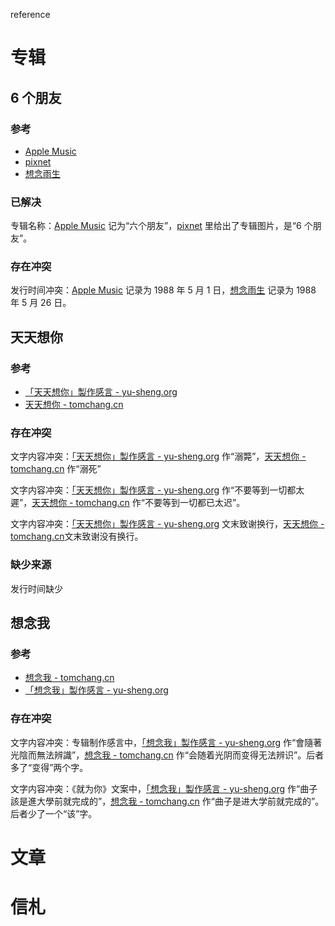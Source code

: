 reference

# 专辑

## 6 个朋友

### 参考

-   [Apple Music](https://music.apple.com/cn/album/%E6%88%91%E7%9A%84%E6%9C%AA%E6%9D%A5%E4%B8%8D%E6%98%AF%E6%A2%A6/1444992243?i=1444992246)
-   [pixnet](https://hom11007.pixnet.net/blog/post/28106631)
-   [想念雨生](https://www.tomchang.cn/music/collection/20.html)

### 已解决

专辑名称：[Apple Music](https://music.apple.com/cn/album/%E6%88%91%E7%9A%84%E6%9C%AA%E6%9D%A5%E4%B8%8D%E6%98%AF%E6%A2%A6/1444992243?i=1444992246) 记为“六个朋友”，[pixnet](https://hom11007.pixnet.net/blog/post/28106631) 里给出了专辑图片，是“6 个朋友”。

### 存在冲突

发行时间冲突：[Apple Music](https://music.apple.com/cn/album/%E6%88%91%E7%9A%84%E6%9C%AA%E6%9D%A5%E4%B8%8D%E6%98%AF%E6%A2%A6/1444992243?i=1444992246) 记录为 1988 年 5 月 1 日，[想念雨生](https://www.tomchang.cn/music/collection/20.html) 记录为 1988 年 5 月 26 日。

## 天天想你

### 参考

-   [「天天想你」製作感言 - yu-sheng.org](https://web.archive.org/web/20050217133312/http://yu-sheng.org/Literature/showlit.php?type=3&rank=2)
-   [天天想你 - tomchang.cn](https://www.tomchang.cn/music/album/10.html)

### 存在冲突

文字内容冲突：[「天天想你」製作感言 - yu-sheng.org](https://web.archive.org/web/20050217133312/http://yu-sheng.org/Literature/showlit.php?type=3&rank=2) 作“溺斃”，[天天想你 - tomchang.cn](https://www.tomchang.cn/music/album/10.html) 作“溺死”

文字内容冲突：[「天天想你」製作感言 - yu-sheng.org](https://web.archive.org/web/20050217133312/http://yu-sheng.org/Literature/showlit.php?type=3&rank=2) 作“不要等到一切都太遲”，[天天想你 - tomchang.cn](https://www.tomchang.cn/music/album/10.html) 作“不要等到一切都已太迟”。

文字内容冲突：[「天天想你」製作感言 - yu-sheng.org](https://web.archive.org/web/20050217133312/http://yu-sheng.org/Literature/showlit.php?type=3&rank=2) 文末致谢换行，[天天想你 - tomchang.cn](https://www.tomchang.cn/music/album/10.html)文末致谢没有换行。

### 缺少来源

发行时间缺少

## 想念我

### 参考

-   [想念我 - tomchang.cn](https://www.tomchang.cn/music/album/11.html)
-   [「想念我」製作感言 - yu-sheng.org](https://web.archive.org/web/20060116140735/http://www.yu-sheng.org/Literature/showlit.php?type=3&rank=3)

### 存在冲突

文字内容冲突：专辑制作感言中，[「想念我」製作感言 - yu-sheng.org](https://web.archive.org/web/20060116140735/http://www.yu-sheng.org/Literature/showlit.php?type=3&rank=3) 作“會隨著光陰而無法辨識”，[想念我 - tomchang.cn](https://www.tomchang.cn/music/album/11.html) 作“会随着光阴而变得无法辨识”。后者多了“变得”两个字。

文字内容冲突：《就为你》文案中，[「想念我」製作感言 - yu-sheng.org](https://web.archive.org/web/20060116140735/http://www.yu-sheng.org/Literature/showlit.php?type=3&rank=3) 作“曲子該是進大學前就完成的”，[想念我 - tomchang.cn](https://www.tomchang.cn/music/album/11.html) 作“曲子是进大学前就完成的”。后者少了一个“该”字。

# 文章

# 信札
